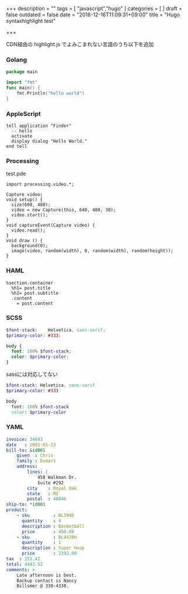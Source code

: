 +++
description = ""
tags = [
"javascript","hugo"
]
categories = [
]
draft = false
outdated = false
date = "2016-12-16T11:09:31+09:00"
title = "Hugo syntaxhighlight test"

+++

CDN経由の highlight.js でよみこまれない言語のうち以下を追加

### Golang

```go
package main

import "fmt"
func main() {
    fmt.Println("hello world")
}
```

### AppleScript

```applescript
tell application "Finder"
  -- hello
  activate
  display dialog "Hello World."
end tell
```

### Processing

test.pde

```processing
import processing.video.*;

Capture video;
void setup() {
  size(600, 480);
  video = new Capture(this, 640, 480, 30);
  video.start();
}
void captureEvent(Capture video) {
  video.read();
}
void draw () {
  background(0);
  image(video, random(width), 0, random(width), random(height));
}
```

### HAML

```haml
%section.container
  %h1= post.title
  %h2= post.subtitle
  .content
    = post.content
```

### SCSS

```scss
$font-stack:    Helvetica, sans-serif;
$primary-color: #333;

body {
  font: 100% $font-stack;
  color: $primary-color;
}
```

sassには対応してない

```scss
$font-stack: Helvetica, sans-serif
$primary-color: #333

body
  font: 100% $font-stack
  color: $primary-color
```

### YAML

```yaml
invoice: 34843
date   : 2001-01-23
bill-to: &id001
    given  : Chris
    family : Dumars
    address:
        lines: |
            458 Walkman Dr.
            Suite #292
        city    : Royal Oak
        state   : MI
        postal  : 48046
ship-to: *id001
product:
    - sku         : BL394D
      quantity    : 4
      description : Basketball
      price       : 450.00
    - sku         : BL4438H
      quantity    : 1
      description : Super Hoop
      price       : 2392.00
tax  : 251.42
total: 4443.52
comments: >
    Late afternoon is best.
    Backup contact is Nancy
    Billsmer @ 338-4338.
```